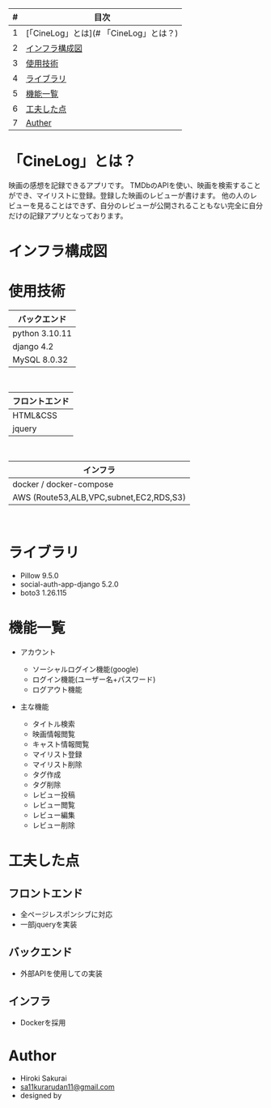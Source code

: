 
| # | 目次 |
| ---- | ---|
| 1 | [「CineLog」とは](# 「CineLog」とは？) |
| 2 | [インフラ構成図](#インフラ構成図) |
| 3 | [使用技術](#使用技術) |
| 4 | [ライブラリ](#ライブラリ) |
| 5 | [機能一覧](#機能一覧) |
| 6 | [工夫した点](#工夫した点) |
| 7 | [Auther](#Auther) |


# 「CineLog」とは？
映画の感想を記録できるアプリです。
TMDbのAPIを使い、映画を検索することができ、マイリストに登録。登録した映画のレビューが書けます。
他の人のレビューを見ることはできず、自分のレビューが公開されることもない完全に自分だけの記録アプリとなっております。


# インフラ構成図





# 使用技術

| バックエンド
----|
| python 3.10.11 |
| django 4.2 |
| MySQL 8.0.32|
<br />

| フロントエンド
----|
| HTML&CSS |
| jquery |
<br />


| インフラ
----|
| docker / docker-compose  |
| AWS (Route53,ALB,VPC,subnet,EC2,RDS,S3) |
<br />


# ライブラリ

- Pillow 9.5.0
- social-auth-app-django 5.2.0
- boto3 1.26.115

# 機能一覧

 - アカウント
   - ソーシャルログイン機能(google)
   - ログイン機能(ユーザー名+パスワード)
   - ログアウト機能

 - 主な機能
   - タイトル検索
   - 映画情報閲覧
   - キャスト情報閲覧
   - マイリスト登録
   - マイリスト削除
   - タグ作成
   - タグ削除
   - レビュー投稿
   - レビュー閲覧
   - レビュー編集
   - レビュー削除




# 工夫した点
## フロントエンド
 - 全ページレスポンシブに対応 
 - 一部jqueryを実装

## バックエンド
 - 外部APIを使用しての実装

## インフラ
 - Dockerを採用

# Author

* Hiroki Sakurai
* sa11kurarudan11@gmail.com
* designed by 

